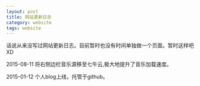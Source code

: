 ```yaml
---
layout: post
title: 网站更新日志
category: website
tags: website
---
```


话说从来没写过网站更新日志。目前暂时也没有时间单独做一个页面。暂时这样吧XD

2015-08-11 将右侧边栏音乐源移至七牛云,极大地提升了音乐加载速度。

2015-01-12 个人blog上线，托管于github。